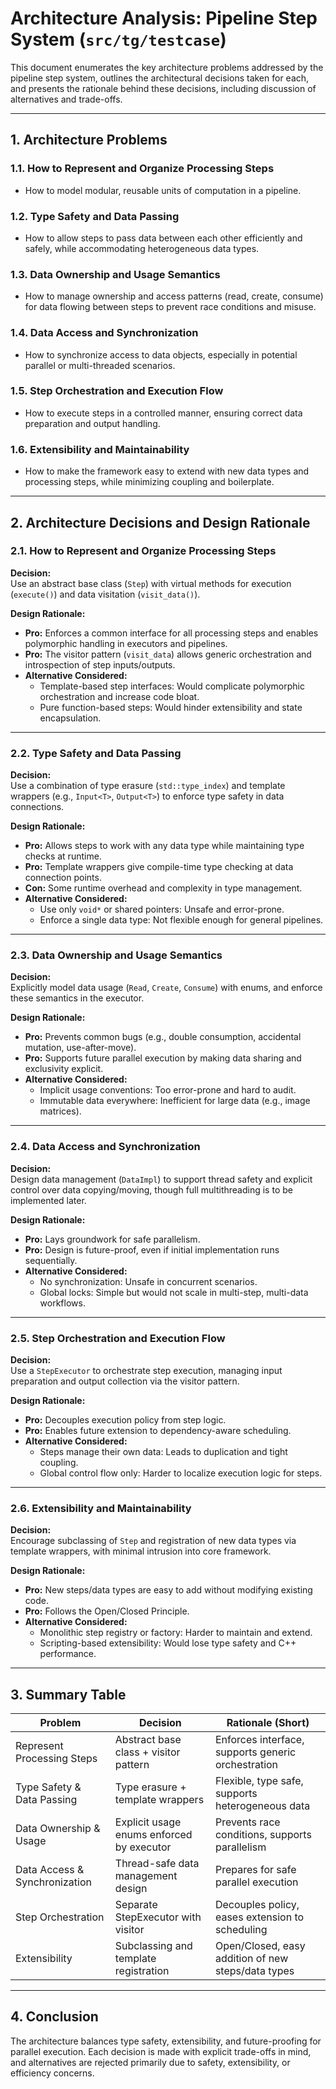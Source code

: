 # Architecture Analysis: Pipeline Step System (`src/tg/testcase`)

This document enumerates the key architecture problems addressed by the pipeline step system, outlines the architectural decisions taken for each, and presents the rationale behind these decisions, including discussion of alternatives and trade-offs.

---

## 1. Architecture Problems

### 1.1. How to Represent and Organize Processing Steps
- How to model modular, reusable units of computation in a pipeline.

### 1.2. Type Safety and Data Passing
- How to allow steps to pass data between each other efficiently and safely, while accommodating heterogeneous data types.

### 1.3. Data Ownership and Usage Semantics
- How to manage ownership and access patterns (read, create, consume) for data flowing between steps to prevent race conditions and misuse.

### 1.4. Data Access and Synchronization
- How to synchronize access to data objects, especially in potential parallel or multi-threaded scenarios.

### 1.5. Step Orchestration and Execution Flow
- How to execute steps in a controlled manner, ensuring correct data preparation and output handling.

### 1.6. Extensibility and Maintainability
- How to make the framework easy to extend with new data types and processing steps, while minimizing coupling and boilerplate.

---

## 2. Architecture Decisions and Design Rationale

### 2.1. How to Represent and Organize Processing Steps

**Decision:**  
Use an abstract base class (`Step`) with virtual methods for execution (`execute()`) and data visitation (`visit_data()`).

**Design Rationale:**
- **Pro:** Enforces a common interface for all processing steps and enables polymorphic handling in executors and pipelines.
- **Pro:** The visitor pattern (`visit_data`) allows generic orchestration and introspection of step inputs/outputs.
- **Alternative Considered:**  
  - Template-based step interfaces: Would complicate polymorphic orchestration and increase code bloat.
  - Pure function-based steps: Would hinder extensibility and state encapsulation.

---

### 2.2. Type Safety and Data Passing

**Decision:**  
Use a combination of type erasure (`std::type_index`) and template wrappers (e.g., `Input<T>`, `Output<T>`) to enforce type safety in data connections.

**Design Rationale:**
- **Pro:** Allows steps to work with any data type while maintaining type checks at runtime.
- **Pro:** Template wrappers give compile-time type checking at data connection points.
- **Con:** Some runtime overhead and complexity in type management.
- **Alternative Considered:**  
  - Use only `void*` or shared pointers: Unsafe and error-prone.
  - Enforce a single data type: Not flexible enough for general pipelines.

---

### 2.3. Data Ownership and Usage Semantics

**Decision:**  
Explicitly model data usage (`Read`, `Create`, `Consume`) with enums, and enforce these semantics in the executor.

**Design Rationale:**
- **Pro:** Prevents common bugs (e.g., double consumption, accidental mutation, use-after-move).
- **Pro:** Supports future parallel execution by making data sharing and exclusivity explicit.
- **Alternative Considered:**  
  - Implicit usage conventions: Too error-prone and hard to audit.
  - Immutable data everywhere: Inefficient for large data (e.g., image matrices).

---

### 2.4. Data Access and Synchronization

**Decision:**  
Design data management (`DataImpl`) to support thread safety and explicit control over data copying/moving, though full multithreading is to be implemented later.

**Design Rationale:**
- **Pro:** Lays groundwork for safe parallelism.
- **Pro:** Design is future-proof, even if initial implementation runs sequentially.
- **Alternative Considered:**  
  - No synchronization: Unsafe in concurrent scenarios.
  - Global locks: Simple but would not scale in multi-step, multi-data workflows.

---

### 2.5. Step Orchestration and Execution Flow

**Decision:**  
Use a `StepExecutor` to orchestrate step execution, managing input preparation and output collection via the visitor pattern.

**Design Rationale:**
- **Pro:** Decouples execution policy from step logic.
- **Pro:** Enables future extension to dependency-aware scheduling.
- **Alternative Considered:**  
  - Steps manage their own data: Leads to duplication and tight coupling.
  - Global control flow only: Harder to localize execution logic for steps.

---

### 2.6. Extensibility and Maintainability

**Decision:**  
Encourage subclassing of `Step` and registration of new data types via template wrappers, with minimal intrusion into core framework.

**Design Rationale:**
- **Pro:** New steps/data types are easy to add without modifying existing code.
- **Pro:** Follows the Open/Closed Principle.
- **Alternative Considered:**  
  - Monolithic step registry or factory: Harder to maintain and extend.
  - Scripting-based extensibility: Would lose type safety and C++ performance.

---

## 3. Summary Table

| Problem                                    | Decision                                                      | Rationale (Short)                                             |
|---------------------------------------------|---------------------------------------------------------------|---------------------------------------------------------------|
| Represent Processing Steps                  | Abstract base class + visitor pattern                         | Enforces interface, supports generic orchestration            |
| Type Safety & Data Passing                  | Type erasure + template wrappers                              | Flexible, type safe, supports heterogeneous data              |
| Data Ownership & Usage                      | Explicit usage enums enforced by executor                     | Prevents race conditions, supports parallelism                |
| Data Access & Synchronization               | Thread-safe data management design                            | Prepares for safe parallel execution                          |
| Step Orchestration                         | Separate StepExecutor with visitor                            | Decouples policy, eases extension to scheduling               |
| Extensibility                              | Subclassing and template registration                         | Open/Closed, easy addition of new steps/data types            |

---

## 4. Conclusion

The architecture balances type safety, extensibility, and future-proofing for parallel execution. Each decision is made with explicit trade-offs in mind, and alternatives are rejected primarily due to safety, extensibility, or efficiency concerns.